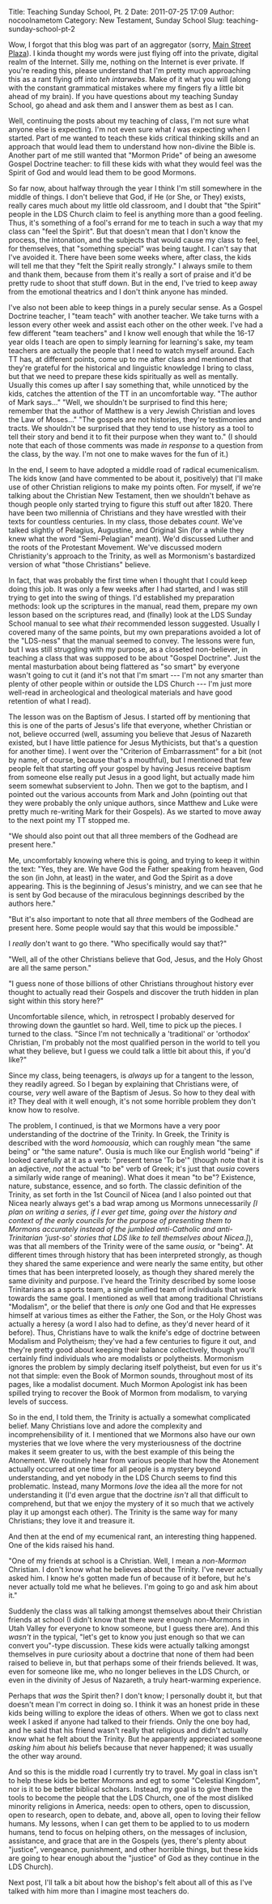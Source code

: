 Title: Teaching Sunday School, Pt. 2
Date: 2011-07-25 17:09
Author: nocoolnametom
Category: New Testament, Sunday School
Slug: teaching-sunday-school-pt-2

Wow, I forgot that this blog was part of an aggregator (sorry, [Main Street Plaza][]). I kinda thought my words were just flying off into the private, digital realm of the Internet. Silly me, nothing on the Internet is ever private. If you're reading this, please understand that I'm pretty much approaching this as a rant flying off into *teh intarwebs*. Make of it what you will (along with the constant grammatical mistakes where my fingers fly a little bit ahead of my brain). If you have questions about my teaching Sunday School, go ahead and ask them and I answer them as best as I can.

Well, continuing the posts about my teaching of class, I'm not sure what anyone else is expecting. I'm not even sure what *I* was expecting when I started. Part of me wanted to teach these kids critical thinking skills and an approach that would lead them to understand how non-divine the Bible is. Another part of me still wanted that "Mormon Pride" of being an awesome Gospel Doctrine teacher: to fill these kids with what they would feel was the Spirit of God and would lead them to be good Mormons.

So far now, about halfway through the year I think I'm still somewhere in the middle of things. I don't believe that God, if He (or She, or They) exists, really cares much about my little old classroom, and I doubt that "the Spirit" people in the LDS Church claim to feel is anything more than a good feeling. Thus, it's something of a fool's errand for me to teach in such a way that my class can "feel the Spirit". But that doesn't mean that I don't know the process, the intonation, and the subjects that would cause my class to feel, for themselves, that "something special" was being taught. I can't say that I've avoided it. There have been some weeks where, after class, the kids will tell me that they "felt the Spirit really strongly." I always smile to them and thank them, because from them it's really a sort of praise and it'd be pretty rude to shoot that stuff down. But in the end, I've tried to keep away from the emotional theatrics and I don't think anyone has minded.

I've also not been able to keep things in a purely secular sense. As a Gospel Doctrine teacher, I "team teach" with another teacher. We take turns with a lesson every other week and assist each other on the other week. I've had a few different "team teachers" and I know well enough that while the 16-17 year olds I teach are open to simply learning for learning's sake, my team teachers are actually the people that I need to watch myself around. Each TT has, at different points, come up to me after class and mentioned that they're grateful for the historical and linguistic knowledge I bring to class, but that we need to prepare these kids spiritually as well as mentally. Usually this comes up after I say something that, while unnoticed by the kids, catches the attention of the TT in an uncomfortable way. "The author of Mark says..." "Well, we shouldn't be surprised to find this here; remember that the author of Matthew is a very Jewish Christian and loves the Law of Moses..." "The gospels are not histories, they're testimonies and tracts. We shouldn't be surprised that they tend to use history as a tool to tell their story and bend it to fit their purpose when they want to." (I should note that each of those comments was made *in response* to a question from the class, by the way. I'm not one to make waves for the fun of it.)

In the end, I seem to have adopted a middle road of radical ecumenicalism. The kids know (and have commented to be about it, positively) that I'll make use of other Christian religions to make my points often. For myself, if we're talking about the Christian New Testament, then we shouldn't behave as though people only started trying to figure this stuff out after 1820. There have been two millennia of Christians and they have wrestled with their texts for countless centuries. In my class, those debates *count.* We've talked slightly of Pelagius, Augustine, and Original Sin (for a while they knew what the word "Semi-Pelagian" meant). We'd discussed Luther and the roots of the Protestant Movement. We've discussed modern Christianity's approach to the Trinity, as well as Mormonism's bastardized version of what "those Christians" believe.

In fact, that was probably the first time when I thought that I could keep doing this job. It was only a few weeks after I had started, and I was still trying to get into the swing of things. I'd established my preparation methods: look up the scriptures in the manual, read them, prepare my own lesson based on the scriptures read, and (finally) look at the LDS Sunday School manual to see what *their* recommended lesson suggested. Usually I covered many of the same points, but my own preparations avoided a lot of the "LDS-ness" that the manual seemed to convey. The lessons were fun, but I was still struggling with my purpose, as a closeted non-believer, in teaching a class that was supposed to be about "Gospel Doctrine". Just the mental masturbation about being flattered as "so smart" by everyone wasn't going to cut it (and it's not that I'm smart --- I'm not any smarter than plenty of other people within or outside the LDS Church --- I'm just more well-read in archeological and theological materials and have good retention of what I read).

The lesson was on the Baptism of Jesus. I started off by mentioning that this is one of the parts of Jesus's life that everyone, whether Christian or not, believe occurred (well, assuming you believe that Jesus of Nazareth existed, but I have little patience for Jesus Mythicists, but that's a question for another time). I went over the "Criterion of Embarrassment" for a bit (not by name, of course, because that's a mouthful), but I mentioned that few people felt that starting off your gospel by having Jesus receive baptism from someone else really put Jesus in a good light, but actually made him seem somewhat subservient to John. Then we got to the baptism, and I pointed out the various accounts from Mark and John (pointing out that they were probably the only unique authors, since Matthew and Luke were pretty much re-writing Mark for their Gospels). As we started to move away to the next point my TT stopped me.

"We should also point out that all three members of the Godhead are present here."

Me, uncomfortably knowing where this is going, and trying to keep it within the text: "Yes, they are. We have God the Father speaking from heaven, God the son (in John, at least) in the water, and God the Spirit as a dove appearing. This is the beginning of Jesus's ministry, and we can see that he is sent by God because of the miraculous beginnings described by the authors here."

"But it's also important to note that all *three* members of the Godhead are present here. Some people would say that this would be impossible."

I *really* don't want to go there. "Who specifically would say that?"

"Well, all of the other Christians believe that God, Jesus, and the Holy Ghost are all the same person."

"I guess none of those billions of other Christians throughout history ever thought to actually read their Gospels and discover the truth hidden in plan sight within this story here?"

Uncomfortable silence, which, in retrospect I probably deserved for throwing down the gauntlet so hard. Well, time to pick up the pieces. I turned to the class. "Since I'm not technically a 'traditional' or 'orthodox' Christian, I'm probably not the most qualified person in the world to tell you what they believe, but I guess we could talk a little bit about this, if you'd like?"

Since my class, being teenagers, is *always* up for a tangent to the lesson, they readily agreed. So I began by explaining that Christians were, of course, *very* well aware of the Baptism of Jesus. So how to they deal with it? They deal with it well enough, it's not some horrible problem they don't know how to resolve.

The problem, I continued, is that we Mormons have a very poor understanding of the doctrine of the Trinity. In Greek, the Trinity is described with the word *homoousia*, which can roughly mean "the same being" or "the same nature". Ousia is much like our English world "being" if looked carefully at it as a verb: "present tense 'To be'" (though note that it is an adjective, *not* the actual "to be" verb of Greek; it's just that *ousia* covers a similarly wide range of meaning). What does it mean "to be"? Existence, nature, substance, essence, and so forth. The classic definition of the Trinity, as set forth in the 1st Council of Nicea (and I also pointed out that Nicea nearly always get's a bad wrap among us Mormons unnecessarily *[I plan on writing a series, if I ever get time, going over the history and context of the early councils for the purpose of presenting them to Mormons accurately instead of the jumbled anti-Catholic and anti- Trinitarian 'just-so' stories that LDS like to tell themselves about Nicea.]*), was that all members of the Trinity were of the same *ousia,* or "being". At different times through history that has been interpreted strongly, as though they shared the same experience and were nearly the same entity, but other times that has been interpreted loosely, as though they shared merely the same divinity and purpose. I've heard the Trinity described by some loose Trinitarians as a sports team, a single unified team of individuals that work towards the same goal. I mentioned as well that among traditional Christians "Modalism", or the belief that there is *only* one God and that He expresses himself at various times as either the Father, the Son, or the Holy Ghost was actually a heresy (a word I also had to define, as they'd never heard of it before). Thus, Christians have to walk the knife's edge of doctrine between Modalism and Polytheism; they've had a few centuries to figure it out, and they're pretty good about keeping their balance collectively, though you'll certainly find individuals who are modalists or polytheists. Mormonism ignores the problem by simply declaring itself polytheist, but even for us it's not that simple: even the Book of Mormon sounds, throughout most of its pages, like a modalist document. Much Mormon Apologist ink has been spilled trying to recover the Book of Mormon from modalism, to varying levels of success.

So in the end, I told them, the Trinity is actually a somewhat complicated belief. Many Christians love and adore the complexity and incomprehensibility of it. I mentioned that we Mormons also have our own mysteries that we love where the very mysteriousness of the doctrine makes it seem greater to us, with the best example of this being the Atonement. We routinely hear from various people that how the Atonement actually occurred at one time for all people is a mystery beyond understanding, and yet nobody in the LDS Church seems to find this problematic. Instead, many Mormons *love* the idea all the more for not understanding it (I'd even argue that the doctrine *isn't* all that difficult to comprehend, but that we enjoy the mystery of it so much that we actively play it up amongst each other). The Trinity is the same way for many Christians; they love it and treasure it.

And then at the end of my ecumenical rant, an interesting thing happened. One of the kids raised his hand.

"One of my friends at school is a Christian. Well, I mean a *non-Mormon* Christian. I don't know what he believes about the Trinity. I've never actually asked him. I know he's gotten made fun of because of it before, but he's never actually told me what he believes. I'm going to go and ask him about it."

Suddenly the class was all talking amongst themselves about their Christian friends at school (I didn't know that there *were* enough non-Mormons in Utah Valley for everyone to know someone, but I guess there are). And this *wasn't* in the typical, "let's get to know you just enough so that we can convert you"-type discussion. These kids were actually talking amongst themselves in pure curiosity about a doctrine that none of them had been raised to believe in, but that perhaps some of their friends believed. It was, even for someone like me, who no longer believes in the LDS Church, or even in the divinity of Jesus of Nazareth, a truly heart-warming experience.

Perhaps that *was* the Spirit then? I don't know; I personally doubt it, but that doesn't mean I'm correct in doing so. I think it was an honest pride in these kids being willing to explore the ideas of others. When we got to class next week I asked if anyone had talked to their friends. Only the one boy had, and he said that his friend wasn't really that religious and didn't actually know what he felt about the Trinity. But he apparently appreciated someone *asking him* about *his* beliefs because that never happened; it was usually the other way around.

And so this is the middle road I currently try to travel. My goal in class isn't to help these kids be better Mormons and egt to some "Celestial Kingdom", nor is it to be better biblical scholars. Instead, my goal is to give them the tools to become the people that the LDS Church, one of the most disliked minority religions in America, needs: open to others, open to discussion, open to research, open to debate, and, above all, open to loving their fellow humans. My lessons, when I can get them to be applied to to us modern humans, tend to focus on helping others, on the messages of inclusion, assistance, and grace that are in the Gospels (yes, there's plenty about "justice", vengeance, punishment, and other horrible things, but these kids are going to hear enough about the "justice" of God as they continue in the LDS Church).

Next post, I'll talk a bit about how the bishop's felt about all of this as I've talked with him more than I imagine most teachers do.

[Main Street Plaza]: http://latterdaymainstreet.com
